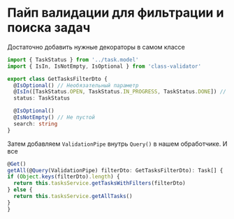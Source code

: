 # Пайп валидации для фильтрации и поиска задач

Достаточно добавить нужные декораторы в самом классе

```typescript
import { TaskStatus } from '../task.model'
import { IsIn, IsNotEmpty, IsOptional } from 'class-validator'

export class GetTasksFilterDto {
  @IsOptional() // Необязательный параметр
  @IsIn([TaskStatus.OPEN, TaskStatus.IN_PROGRESS, TaskStatus.DONE]) // Проверка есть ли значение в массиве
  status: TaskStatus

  @IsOptional()
  @IsNotEmpty() // Не пустой
  search: string
}
```

Затем добавляем `ValidationPipe` внутрь `Query()` в нашем обработчике. И все

```typescript
@Get()
getAll(@Query(ValidationPipe) filterDto: GetTasksFilterDto): Task[] {
if (Object.keys(filterDto).length) {
  return this.tasksService.getTasksWithFilters(filterDto)
} else {
  return this.tasksService.getAllTasks()
}
}
```
